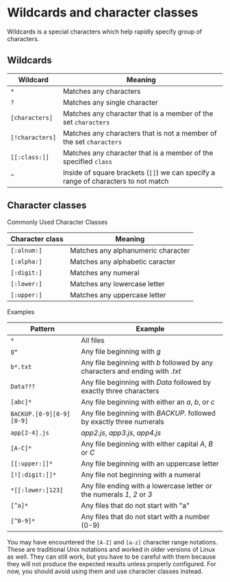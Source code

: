 # Wildcards and character classes

Wildcards is a special characters which help rapidly specify group of characters.

## Wildcards

| Wildcard        | Meaning                                                                            |
|-----------------|------------------------------------------------------------------------------------|
| `*`             | Matches any characters                                                             |
| `?`             | Matches any single character                                                       |
| `[characters]`  | Matches any character that is a member of the set `characters`                     |
| `[!characters]` | Matches any characters that is not a member of the set `characters`                |
| `[[:class:]]`   | Matches any character that is a member of the specified `class`                    |
| `^`             | Inside of square brackets (`[]`) we can specify a range of characters to not match |

## Character classes

Commonly Used Character Classes

| Character class | Meaning |
|-----------------|---------|
| `[:alnum:]`     | Matches any alphanumeric character |
| `[:alpha:]`     | Matches any alphabetic caracter |
| `[:digit:]`     | Matches any numeral |
| `[:lower:]`     | Matches any lowercase letter |
| `[:upper:]`     | Matches any uppercase letter |

Examples

| Pattern                  | Example                                                                       |
|--------------------------|-------------------------------------------------------------------------------|
| `*`                      | All files                                                                     |
| `g*`                     | Any file beginning with *g*                                                   |
| `b*.txt`                 | Any file beginning with *b* followed by any characters and ending with *.txt* |
| `Data???`                | Any file beginning with *Data* followed by exactly three characters           |
| `[abc]*`                 | Any file beginning with either an *a*, *b*, or *c*                            |
| `BACKUP.[0-9][0-9][0-9]` | Any file beginning with *BACKUP.* followed by exactly three numerals          |
| `app[2-4].js`            | *app2.js*, *app3.js*, *app4.js*                                               |
| `[A-C]*`                 | Any file beginning with either capital *A*, *B* or *C*                        |
| `[[:upper:]]*`           | Any file beginning with an uppercase letter                                   |
| `[![:digit:]]*`          | Any file not beginning with a numeral                                         |
| `*[[:lower:]123]`        | Any file ending with a lowercase letter or the numerals *1*, *2* or *3*       |
| `[^a]*`                  | Any files that do not start with "a"                                          |
| `[^0-9]*`                | Any files that do not start with a number (0-9)                               |

You may have encountered the `[A-Z]` and `[a-z]` character range notations. These are
traditional Unix notations and worked in older versions of Linux as well. They can still
work, but you have to be careful with them because they will not produce the expected
results unless properly configured. For now, you should avoid using them and use
character classes instead.
